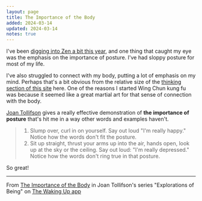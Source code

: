```yaml
---
layout: page
title: The Importance of the Body
added: 2024-03-14
updated: 2024-03-14
notes: true
---
```


I've been [digging into Zen a bit this year](/thinking/#zen), and one thing that caught my eye was the emphasis on the importance of posture. I've had sloppy posture for most of my life. 

I've also struggled to connect with my body, putting a lot of emphasis on my mind. Perhaps that's a bit obvious from the relative size of the [thinking section of this site](/thinking/) here. One of the reasons I started Wing Chun kung fu was because it seemed like a great martial art for that sense of connection with the body.

[Joan Tollifson](https://www.joantollifson.com/) gives a really effective demonstration of **the importance of posture** that's hit me in a way other words and examples haven't.

> 1. Slump over, curl in on yourself. Say out loud "I'm really happy." Notice how the words don't fit the posture.
> 2. Sit up straight, thrust your arms up into the air, hands open, look up at the sky or the ceiling. Say out loud: "I'm really depressed." Notice how the words don't ring true in that posture.

So great!

---

From [The Importance of the Body](https://dynamic.wakingup.com/course/COA09B0?code=SC541514D&share_id=DF18938B) in Joan Tollifson's series "Explorations of Being" on [The Waking Up app](https://dynamic.wakingup.com/shareOpenAccess/SC541514D)